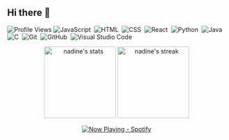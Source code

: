 ## Hi there 👋
![Profile Views](https://komarev.com/ghpvc/?username=naestech&label=Profile%20views&color=60598F&style=flat)
![JavaScript](https://img.shields.io/badge/-JavaScript-05122A?style=flat&logo=javascript)&nbsp;
![HTML](https://img.shields.io/badge/-HTML-05122A?style=flat&logo=HTML5)&nbsp;
![CSS](https://img.shields.io/badge/-CSS-05122A?style=flat&logo=CSS3&logoColor=1572B6)&nbsp;
![React](https://img.shields.io/badge/-React-05122A?style=flat&logo=react)&nbsp;
![Python](https://img.shields.io/badge/-Python-05122A?style=flat&logo=python)&nbsp;
![Java](https://img.shields.io/badge/-Java-05122A?style=flat&logo=Java&logoColor=FFA518)&nbsp;
![C](https://img.shields.io/badge/-C-05122A?style=flat&logo=C&logoColor=A8B9CC)&nbsp;
![Git](https://img.shields.io/badge/-Git-05122A?style=flat&logo=git)&nbsp;
![GitHub](https://img.shields.io/badge/-GitHub-05122A?style=flat&logo=github)&nbsp;
![Visual Studio Code](https://img.shields.io/badge/-Visual%20Studio%20Code-05122A?style=flat&logo=visual-studio-code&logoColor=007ACC)&nbsp;


<div class="badges-githubstats">
  <p align="center">
    <img src="https://github-readme-stats.vercel.app/api?username=naestech&theme=dark&show_icons=true&hide_border=true&count_private=true" alt="nadine's stats" height="165">
    <img src="https://github-readme-streak-stats.herokuapp.com/?user=naestech&theme=dark&hide_border=true" alt="nadine's streak" height="165">
  </p>
</div>

<div align="center">
  <a href="https://spotify-github-profile.kittinanx.com/api/view?uid=gdqif9tzdsru8zeakw9e7ruwn&redirect=true">
    <img src="https://spotify-github-profile.kittinanx.com/api/view?uid=gdqif9tzdsru8zeakw9e7ruwn&cover_image=true&theme=compact&show_offline=true&background_color=121212&interchange=true" alt="Now Playing - Spotify">
  </a>
</div>


<!--
**naestech/naestech** is a ✨ _special_ ✨ repository because its `README.md` (this file) appears on your GitHub profile.

Here are some ideas to get you started:

- 🔭 I’m currently working on ...
- 🌱 I’m currently learning ...
- 👯 I’m looking to collaborate on ...
- 🤔 I’m looking for help with ...
- 💬 Ask me about ...
- 📫 How to reach me: ...
- 😄 Pronouns: ...
- ⚡ Fun fact: ...
-->
